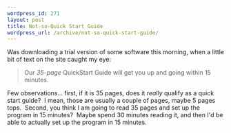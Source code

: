 ```yaml
--- 
wordpress_id: 271
layout: post
title: Not-so-Quick Start Guide
wordpress_url: /archive/not-so-quick-start-guide/
---
```


<p>Was downloading a trial version of some software this morning, when a little bit of text on the site caught my eye:</p> <blockquote> <p>Our <em>35-page</em> QuickStart Guide will get you up and going within 15 minutes.</p></blockquote> <p>Few observations... first, if it is 35 pages, does it <em>really</em> qualify as a quick start guide?&nbsp; I mean, those are usually a couple of pages, maybe 5 pages tops.&nbsp; Second, you think I am going to read 35 pages and set up the program in 15 minutes?&nbsp; Maybe spend 30 minutes reading it, and then I&#39;d be able to actually set up the program in 15 minutes.</p>
         
